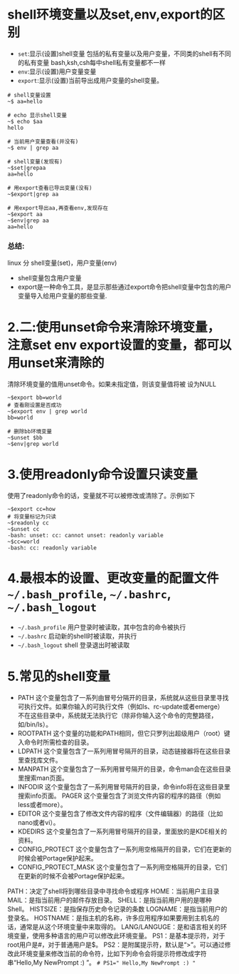 # shell环境变量以及set,env,export的区别

* `set`:显示(设置)shell变量 包括的私有变量以及用户变量，不同类的shell有不同的私有变量 bash,ksh,csh每中shell私有变量都不一样
* `env`:显示(设置)用户变量变量
* `export`:显示(设置)当前导出成用户变量的shell变量。

```
# shell变量设置
~$ aa=hello

# echo 显示shell变量
~$ echo $aa
hello

# 当前用户变量查看(并没有)
~$ env | grep aa

# shell变量(发现有)
~$set|grepaa
aa=hello

# 用export查看已导出变量(没有)
~$export|grep aa

# 用export导出aa,再查看env,发现存在
~$export aa
~$env|grep aa
aa=hello
```
### 总结:
linux 分 shell变量(set)，用户变量(env)

* shell变量包含用户变量
* export是一种命令工具，是显示那些通过export命令把shell变量中包含的用户变量导入给用户变量的那些变量.

# 2.二:使用unset命令来清除环境变量，注意set env  export设置的变量，都可以用unset来清除的

清除环境变量的值用unset命令。如果未指定值，则该变量值将被 设为NULL
```
~$export bb=world
# 查看刚设置是否成功
~$export env | grep world
bb=world

# 删除bb环境变量
~$unset $bb
~$env|grep world
```

# 3.使用readonly命令设置只读变量
使用了readonly命令的话，变量就不可以被修改或清除了。示例如下

```
~$export cc=how
# 将变量标记为只读
~$readonly cc
~$unset cc
-bash: unset: cc: cannot unset: readonly variable
~$cc=world
-bash: cc: readonly variable
```

# 4.最根本的设置、更改变量的配置文件 `~/.bash_profile`, `~/.bashrc`,` ~/.bash_logout`

* `~/.bash_profile`  用户登录时被读取，其中包含的命令被执行
* `~/.bashrc`  启动新的shell时被读取，并执行
* `~/.bash_logout`  shell 登录退出时被读取

# 5.常见的shell变量

* PATH 这个变量包含了一系列由冒号分隔开的目录，系统就从这些目录里寻找可执行文件。如果你输入的可执行文件（例如ls、rc-update或者emerge） 不在这些目录中，系统就无法执行它（除非你输入这个命令的完整路径，如/bin/ls）。 
* ROOTPATH 这个变量的功能和PATH相同，但它只罗列出超级用户（root）键入命令时所需检查的目录。 
* LDPATH 这个变量包含了一系列用冒号隔开的目录，动态链接器将在这些目录里查找库文件。
* MANPATH 这个变量包含了一系列用冒号隔开的目录，命令man会在这些目录里搜索man页面。 
* INFODIR 这个变量包含了一系列用冒号隔开的目录，命令info将在这些目录里搜索info页面。 
PAGER 这个变量包含了浏览文件内容的程序的路径（例如less或者more）。 
* EDITOR 这个变量包含了修改文件内容的程序（文件编辑器）的路径（比如nano或者vi）。 
* KDEDIRS 这个变量包含了一系列用冒号隔开的目录，里面放的是KDE相关的资料。
* CONFIG_PROTECT 这个变量包含了一系列用空格隔开的目录，它们在更新的时候会被Portage保护起来。
* CONFIG_PROTECT_MASK 这个变量包含了一系列用空格隔开的目录，它们在更新的时候不会被Portage保护起来。

PATH：决定了shell将到哪些目录中寻找命令或程序
HOME：当前用户主目录
MAIL：是指当前用户的邮件存放目录。
SHELL：是指当前用户用的是哪种Shell。
HISTSIZE：是指保存历史命令记录的条数
LOGNAME：是指当前用户的登录名。
HOSTNAME：是指主机的名称，许多应用程序如果要用到主机名的话，通常是从这个环境变量中来取得的。
LANG/LANGUGE：是和语言相关的环境变量，使用多种语言的用户可以修改此环境变量。
PS1：是基本提示符，对于root用户是#，对于普通用户是$。
PS2：是附属提示符，默认是“>”。可以通过修改此环境变量来修改当前的命令符，比如下列命令会将提示符修改成字符串“Hello,My NewPrompt :) ”。
`# PS1=" Hello,My NewPrompt :) "`


